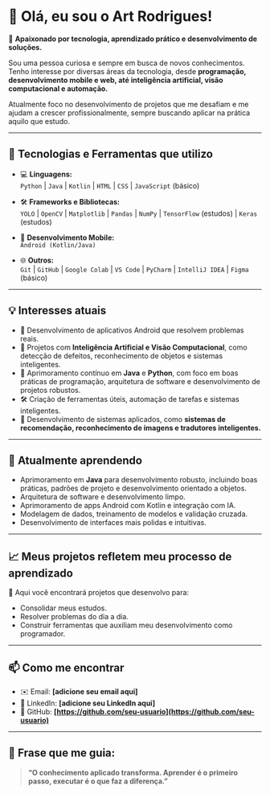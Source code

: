 # 👋 Olá, eu sou o Art Rodrigues!

🎯 **Apaixonado por tecnologia, aprendizado prático e desenvolvimento de soluções.**

Sou uma pessoa curiosa e sempre em busca de novos conhecimentos. Tenho interesse por diversas áreas da tecnologia, desde **programação, desenvolvimento mobile e web, até inteligência artificial, visão computacional e automação.**  

Atualmente foco no desenvolvimento de projetos que me desafiam e me ajudam a crescer profissionalmente, sempre buscando aplicar na prática aquilo que estudo.

---

## 🚀 Tecnologias e Ferramentas que utilizo

- 💻 **Linguagens:**  
`Python` | `Java` | `Kotlin` | `HTML` | `CSS` | `JavaScript` (básico)

- 🛠️ **Frameworks e Bibliotecas:**  
`YOLO` | `OpenCV` | `Matplotlib` | `Pandas` | `NumPy` | `TensorFlow` (estudos) | `Keras` (estudos)

- 📱 **Desenvolvimento Mobile:**  
`Android (Kotlin/Java)`

- 🌐 **Outros:**  
`Git` | `GitHub` | `Google Colab` | `VS Code` | `PyCharm` | `IntelliJ IDEA` | `Figma` (básico)

---

## 💡 Interesses atuais

- 📱 Desenvolvimento de aplicativos Android que resolvem problemas reais.  
- 🤖 Projetos com **Inteligência Artificial e Visão Computacional**, como detecção de defeitos, reconhecimento de objetos e sistemas inteligentes.  
- 🧠 Aprimoramento contínuo em **Java** e **Python**, com foco em boas práticas de programação, arquitetura de software e desenvolvimento de projetos robustos.  
- 🛠️ Criação de ferramentas úteis, automação de tarefas e sistemas inteligentes.  
- 🎯 Desenvolvimento de sistemas aplicados, como **sistemas de recomendação, reconhecimento de imagens e tradutores inteligentes.**

---

## 🌱 Atualmente aprendendo

- Aprimoramento em **Java** para desenvolvimento robusto, incluindo boas práticas, padrões de projeto e desenvolvimento orientado a objetos.  
- Arquitetura de software e desenvolvimento limpo.  
- Aprimoramento de apps Android com Kotlin e integração com IA.  
- Modelagem de dados, treinamento de modelos e validação cruzada.  
- Desenvolvimento de interfaces mais polidas e intuitivas.  

---

## 📈 Meus projetos refletem meu processo de aprendizado

🔧 Aqui você encontrará projetos que desenvolvo para:  
- Consolidar meus estudos.  
- Resolver problemas do dia a dia.  
- Construir ferramentas que auxiliam meu desenvolvimento como programador.

---

## 📫 Como me encontrar

- ✉️ Email: **[adicione seu email aqui]**  
- 💼 LinkedIn: **[adicione seu LinkedIn aqui]**  
- 🚀 GitHub: **[https://github.com/seu-usuario](https://github.com/seu-usuario)**

---

## 🚀 Frase que me guia:

> **“O conhecimento aplicado transforma. Aprender é o primeiro passo, executar é o que faz a diferença.”**
